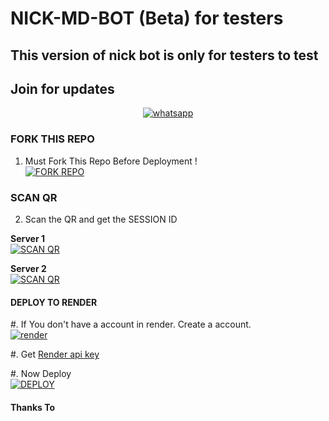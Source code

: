 # NICK-MD-BOT (Beta) for testers
## This version of nick bot is only for testers to test

## Join for updates
<p align="center">

  <a aria-label="Join our channel" href="https://whatsapp.com/channel/0029Va9ZOf36rsR1Ym7O2x00" target="_blank">
    <img alt="whatsapp" src="https://img.shields.io/badge/Join Group-25D366?style=for-the-badge&logo=whatsapp&logoColor=white" />
  </a>

### FORK THIS REPO

1. Must Fork This Repo Before Deployment !
   <br> 
<a href="https://github.com/monjan-nick/moon/fork"><img title="FORK REPO" src="https://img.shields.io/badge/FORK REPO-h?color=black&style=for-the-badge&logo=stackshare"></a>



### SCAN QR

2. Scan the QR and get the SESSION ID
   <br>
   
**Server 1**  
<a href='https://https-x-bot-md-qr-2.onrender.com' target="_blank">
    <img alt='SCAN QR' src='https://img.shields.io/badge/Scan_qr-100000?style=for-the-badge&logo=scan&logoColor=white&labelColor=black&color=black'/>
</a>

**Server 2**  
<a href='https://nick-md-qr.render.app' target="_blank">
    <img alt='SCAN QR' src='https://img.shields.io/badge/Scan_qr-100000?style=for-the-badge&logo=scan&logoColor=white&labelColor=black&color=black'/>
</a>

#### DEPLOY TO RENDER 

#. If You don't have a account in render. Create a account.
    <br>
<a href='https://dashboard.render.com/register' target="_blank"><img alt='render' src='https://img.shields.io/badge/-Create-black?style=for-the-badge&logo=render&logoColor=white'/></a>

#. Get [Render api key](https://dashboard.render.com/u/settings#api-keys)

#. Now Deploy
    <br>
<a href='https://render.com/deploy?repo=https://github.com/monjan-nick/moon' target="_blank"><img alt='DEPLOY' src='https://img.shields.io/badge/-DEPLOY-black?style=for-the-badge&logo=koyeb'/></a>


#### Thanks To
